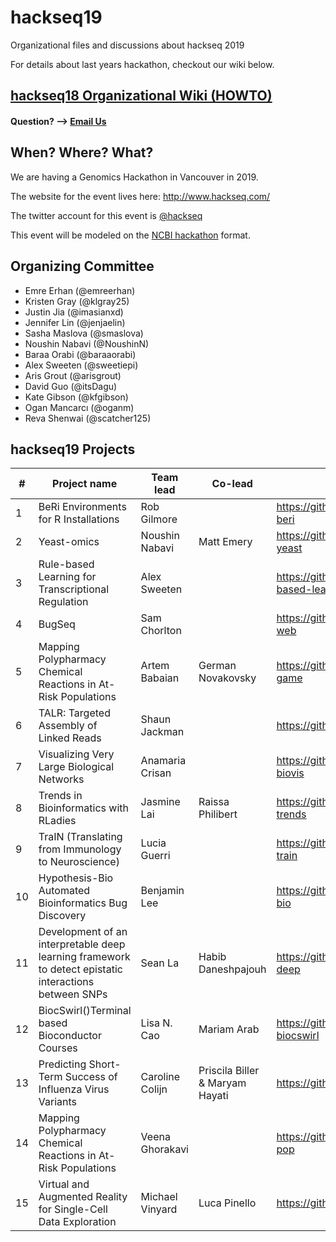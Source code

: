 # hackseq19

Organizational files and discussions about hackseq 2019

For details about last years hackathon, checkout our wiki below.

## [hackseq18 Organizational Wiki (HOWTO)](https://github.com/hackseq/hackseq18/wiki)

#### Question? --> [Email Us](mailto:hackseq@gmail.com)

## When? Where? What?  
We are having a Genomics Hackathon in Vancouver in 2019. 

The website for the event lives here: http://www.hackseq.com/

The twitter account for this event is [@hackseq](https://twitter.com/search?f=tweets&q=hackseq)

This event will be modeled on the [NCBI hackathon](https://github.com/NCBI-Hackathons) format.

## Organizing Committee

* Emre Erhan (@emreerhan)
* Kristen Gray (@klgray25)
* Justin Jia (@imasianxd)
* Jennifer Lin (@jenjaelin)
* Sasha Maslova (@smaslova)
* Noushin Nabavi (@NoushinN)
* Baraa Orabi (@baraaorabi)
* Alex Sweeten (@sweetiepi)
* Aris Grout (@arisgrout)
* David Guo (@itsDagu)
* Kate Gibson (@kfgibson)
* Ogan Mancarcı (@oganm)
* Reva Shenwai (@scatcher125)

## hackseq19 Projects

| #    | Project name                                                 | Team lead       | Co-lead            | Repo                                      |
| ---- | ------------------------------------------------------------ | --------------- | ------------------ | ----------------------------------------- |
| 1    | BeRi Environments for R Installations                        | Rob Gilmore     |                    | https://github.com/hackseq/hs19-beri      |
| 2    | Yeast-omics                                                  | Noushin Nabavi  | Matt Emery         | https://github.com/hackseq/hs19-yeast     |
| 3    | Rule-based Learning for Transcriptional Regulation           | Alex Sweeten    |                    | https://github.com/SweetiePi/rule-based-learning     |
| 4    | BugSeq                                                       | Sam Chorlton    |                    | https://github.com/schorlton/bugseq-web   |
| 5    | Mapping Polypharmacy Chemical Reactions in At-Risk Populations | Artem Babaian   | German Novakovsky  | https://github.com/hackseq/hs19-game      |
| 6    | TALR: Targeted Assembly of Linked Reads                      | Shaun Jackman   |                    | https://github.com/hackseq/hs19-talr      |
| 7    | Visualizing Very Large Biological Networks                   | Anamaria Crisan |                    | https://github.com/hackseq/hs19-biovis    |
| 8    | Trends in Bioinformatics with RLadies                        | Jasmine Lai     | Raissa Philibert   | https://github.com/hackseq/hs19-trends    |
| 9    | TraIN (Translating from Immunology to Neuroscience)          | Lucia Guerri    |                    | https://github.com/hackseq/hs19-train     |
| 10   | Hypothesis-Bio Automated Bioinformatics Bug Discovery        | Benjamin Lee    |                    | https://github.com/Lab41/hypothesis-bio   |
| 11   | Development of an interpretable deep learning framework to detect epistatic interactions between SNPs | Sean La         | Habib Daneshpajouh | https://github.com/hackseq/hs19-deep      |
| 12   | BiocSwirl()Terminal based Bioconductor Courses               | Lisa N. Cao     | Mariam Arab        | https://github.com/hackseq/hs19-biocswirl |
| 13   | Predicting Short-Term Success of Influenza Virus Variants    | Caroline Colijn | Priscila Biller & Maryam Hayati    | https://github.com/hackseq/hs19-flu       |
| 14   | Mapping Polypharmacy Chemical Reactions in At-Risk Populations | Veena Ghorakavi |                    | https://github.com/hackseq/hs19-pop       |
| 15   | Virtual and Augmented Reality for Single-Cell Data Exploration | Michael Vinyard | Luca Pinello       | https://github.com/hackseq/hs19-var       |
